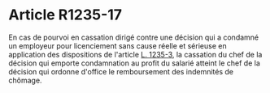 # Article R1235-17

  
En cas de pourvoi en cassation dirigé contre une décision qui a condamné un employeur pour licenciement sans cause réelle et sérieuse en application des dispositions de l'article [L. 1235-3][1], la cassation du chef de la décision qui emporte condamnation au profit du salarié atteint le chef de la décision qui ordonne d'office le remboursement des indemnités de chômage.

 [1]: /affichCodeArticle.do?cidTexte=LEGITEXT000006072050&idArticle=LEGIARTI000006901142&dateTexte=&categorieLien=cid